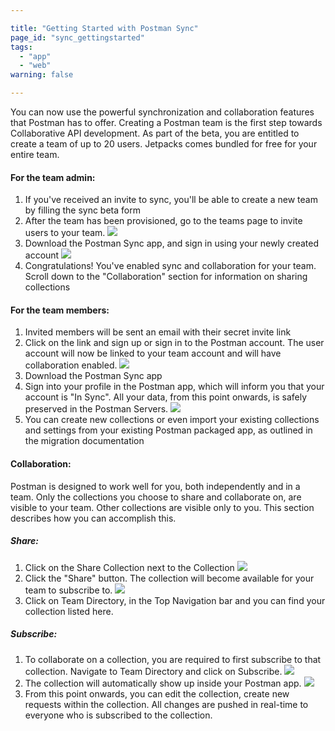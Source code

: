 ```yaml
---

title: "Getting Started with Postman Sync"
page_id: "sync_gettingstarted"
tags: 
  - "app"
  - "web"
warning: false

---
```


You can now use the powerful synchronization and collaboration features that Postman has to offer. Creating a Postman team is the first step towards Collaborative API development. As part of the beta, you are entitled to create a team of up to 20 users. Jetpacks comes bundled for free for your entire team.

#### For the team admin:

1. If you've received an invite to sync, you'll be able to create a new team by filling the sync beta form
2. After the team has been provisioned, go to the teams page to invite users to your team.
![](https://www.postman.com/img/v2/docs/sync/invite_members.jpg)
3. Download the Postman Sync app, and sign in using your newly created account
![](https://www.postman.com/img/v2/docs/sync/app_signin.jpg)
4. Congratulations! You've enabled sync and collaboration for your team. Scroll down to the "Collaboration" section for information on sharing collections

#### For the team members:

1. Invited members will be sent an email with their secret invite link
2. Click on the link and sign up or sign in to the Postman account. The user account will now be linked to your team account and will have collaboration enabled.
![](https://www.postman.com/img/v2/docs/sync/web_invited_signup.jpg)
3. Download the Postman Sync app
4. Sign into your profile in the Postman app, which will inform you that your account is "In Sync". All your data, from this point onwards, is safely preserved in the Postman Servers.
![](https://www.postman.com/img/v2/docs/sync/app_synced.jpg)
5. You can create new collections or even import your existing collections and settings from your existing Postman packaged app, as outlined in the migration documentation

#### Collaboration:

Postman is designed to work well for you, both independently and in a team. Only the collections you choose to share and collaborate on, are visible to your team. Other collections are visible only to you. This section describes how you can accomplish this.

##### Share:

1. Click on the Share Collection next to the Collection
![](https://www.postman.com/img/v2/docs/sync/app_start_share.jpg)
2. Click the "Share" button. The collection will become available for your team to subscribe to.
![](https://www.postman.com/img/v2/docs/sync/app_share.jpg)
3. Click on Team Directory, in the Top Navigation bar and you can find your collection listed here.

##### Subscribe:

1. To collaborate on a collection, you are required to first subscribe to that collection. Navigate to Team Directory and click on Subscribe.
![](https://www.postman.com/img/v2/docs/sync/subscribe.jpg)
2. The collection will automatically show up inside your Postman app.
![](https://www.postman.com/img/v2/docs/sync/subscribed.jpg)
3. From this point onwards, you can edit the collection, create new requests within the collection. All changes are pushed in real-time to everyone who is subscribed to the collection.
